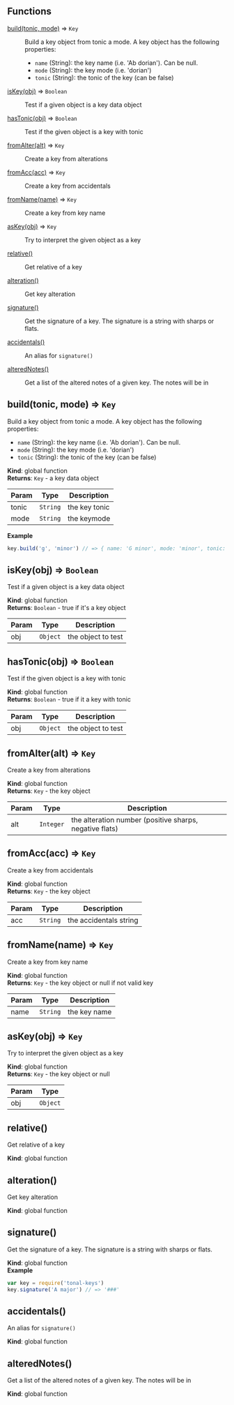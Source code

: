 ## Functions

<dl>
<dt><a href="#build">build(tonic, mode)</a> ⇒ <code>Key</code></dt>
<dd><p>Build a key object from tonic a mode. A key object has the following properties:</p>
<ul>
<li><code>name</code> (String): the key name (i.e. &#39;Ab dorian&#39;). Can be null.</li>
<li><code>mode</code> (String): the key mode (i.e. &#39;dorian&#39;)</li>
<li><code>tonic</code> (String): the tonic of the key (can be false)</li>
</ul>
</dd>
<dt><a href="#isKey">isKey(obj)</a> ⇒ <code>Boolean</code></dt>
<dd><p>Test if a given object is a key data object</p>
</dd>
<dt><a href="#hasTonic">hasTonic(obj)</a> ⇒ <code>Boolean</code></dt>
<dd><p>Test if the given object is a key with tonic</p>
</dd>
<dt><a href="#fromAlter">fromAlter(alt)</a> ⇒ <code>Key</code></dt>
<dd><p>Create a key from alterations</p>
</dd>
<dt><a href="#fromAcc">fromAcc(acc)</a> ⇒ <code>Key</code></dt>
<dd><p>Create a key from accidentals</p>
</dd>
<dt><a href="#fromName">fromName(name)</a> ⇒ <code>Key</code></dt>
<dd><p>Create a key from key name</p>
</dd>
<dt><a href="#asKey">asKey(obj)</a> ⇒ <code>Key</code></dt>
<dd><p>Try to interpret the given object as a key</p>
</dd>
<dt><a href="#relative">relative()</a></dt>
<dd><p>Get relative of a key</p>
</dd>
<dt><a href="#alteration">alteration()</a></dt>
<dd><p>Get key alteration</p>
</dd>
<dt><a href="#signature">signature()</a></dt>
<dd><p>Get the signature of a key. The signature is a string with sharps or flats.</p>
</dd>
<dt><a href="#accidentals">accidentals()</a></dt>
<dd><p>An alias for <code>signature()</code></p>
</dd>
<dt><a href="#alteredNotes">alteredNotes()</a></dt>
<dd><p>Get a list of the altered notes of a given key. The notes will be in</p>
</dd>
</dl>

<a name="build"></a>

## build(tonic, mode) ⇒ <code>Key</code>
Build a key object from tonic a mode. A key object has the following properties:
- `name` (String): the key name (i.e. 'Ab dorian'). Can be null.
- `mode` (String): the key mode (i.e. 'dorian')
- `tonic` (String): the tonic of the key (can be false)

**Kind**: global function  
**Returns**: <code>Key</code> - a key data object  

| Param | Type | Description |
| --- | --- | --- |
| tonic | <code>String</code> | the key tonic |
| mode | <code>String</code> | the keymode |

**Example**  
```js
key.build('g', 'minor') // => { name: 'G minor', mode: 'minor', tonic: 'G'}
```
<a name="isKey"></a>

## isKey(obj) ⇒ <code>Boolean</code>
Test if a given object is a key data object

**Kind**: global function  
**Returns**: <code>Boolean</code> - true if it's a key object  

| Param | Type | Description |
| --- | --- | --- |
| obj | <code>Object</code> | the object to test |

<a name="hasTonic"></a>

## hasTonic(obj) ⇒ <code>Boolean</code>
Test if the given object is a key with tonic

**Kind**: global function  
**Returns**: <code>Boolean</code> - true if it a key with tonic  

| Param | Type | Description |
| --- | --- | --- |
| obj | <code>Object</code> | the object to test |

<a name="fromAlter"></a>

## fromAlter(alt) ⇒ <code>Key</code>
Create a key from alterations

**Kind**: global function  
**Returns**: <code>Key</code> - the key object  

| Param | Type | Description |
| --- | --- | --- |
| alt | <code>Integer</code> | the alteration number (positive sharps, negative flats) |

<a name="fromAcc"></a>

## fromAcc(acc) ⇒ <code>Key</code>
Create a key from accidentals

**Kind**: global function  
**Returns**: <code>Key</code> - the key object  

| Param | Type | Description |
| --- | --- | --- |
| acc | <code>String</code> | the accidentals string |

<a name="fromName"></a>

## fromName(name) ⇒ <code>Key</code>
Create a key from key name

**Kind**: global function  
**Returns**: <code>Key</code> - the key object or null if not valid key  

| Param | Type | Description |
| --- | --- | --- |
| name | <code>String</code> | the key name |

<a name="asKey"></a>

## asKey(obj) ⇒ <code>Key</code>
Try to interpret the given object as a key

**Kind**: global function  
**Returns**: <code>Key</code> - the key object or null  

| Param | Type |
| --- | --- |
| obj | <code>Object</code> | 

<a name="relative"></a>

## relative()
Get relative of a key

**Kind**: global function  
<a name="alteration"></a>

## alteration()
Get key alteration

**Kind**: global function  
<a name="signature"></a>

## signature()
Get the signature of a key. The signature is a string with sharps or flats.

**Kind**: global function  
**Example**  
```js
var key = require('tonal-keys')
key.signature('A major') // => '###'
```
<a name="accidentals"></a>

## accidentals()
An alias for `signature()`

**Kind**: global function  
<a name="alteredNotes"></a>

## alteredNotes()
Get a list of the altered notes of a given key. The notes will be in

**Kind**: global function  
